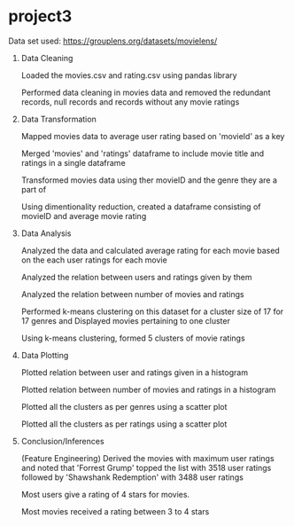 # project3
Data set used:
https://grouplens.org/datasets/movielens/

1. Data Cleaning
   
   Loaded the movies.csv and rating.csv using pandas library

   Performed data cleaning in movies data and removed the redundant records, null records and records without any movie ratings


2. Data Transformation

   Mapped movies data to average user rating based on 'movieId' as a key
  
   Merged 'movies' and 'ratings' dataframe to include movie title and ratings in a single dataframe
   
   Transformed movies data using ther movieID and the genre they are a part of
   
   Using dimentionality reduction, created a dataframe consisting of movieID and average movie rating 
  
3. Data Analysis
  
   Analyzed the data and calculated average rating for each movie based on the each user ratings for each movie
   
   Analyzed the relation between users and ratings given by them
   
   Analyzed the relation between number of movies and ratings
   
   Performed k-means clustering on this dataset for a cluster size of 17 for 17 genres and Displayed movies pertaining to one cluster 
   
   Using k-means clustering, formed 5 clusters of movie ratings
   

4. Data Plotting
   
   Plotted relation between user and ratings given in a histogram
   
   Plotted relation between number of movies and ratings in a histogram
   
   Plotted all the clusters as per genres using a scatter plot
   
   Plotted all the clusters as per ratings using a scatter plot

5. Conclusion/Inferences
   
   (Feature Engineering)
   Derived the movies with maximum user ratings and noted that 'Forrest Grump' topped the list with 3518 user ratings followed by 'Shawshank Redemption' with 3488 user ratings
   
   Most users give a rating of 4 stars for movies.
   
   Most movies received a rating between 3 to 4 stars








